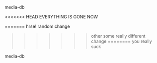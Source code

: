 media-db

<<<<<<< HEAD
EVERYTHING IS GONE NOW


=======
hrse! random change
>>>>>>> other
some really different change
========
you really suck

media-db
